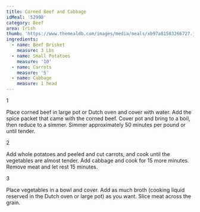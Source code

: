 ```yaml
---
title: Corned Beef and Cabbage
idMeal: '52998'
category: Beef
area: Irish
thumb: 'https://www.themealdb.com/images/media/meals/xb97a81583266727.jpg'
ingredients:
  - name: Beef Brisket
    measure: 3 Lbs
  - name: Small Potatoes
    measure: '10'
  - name: Carrots
    measure: '5'
  - name: Cabbage
    measure: 1 head
---
```

1

Place corned beef in large pot or Dutch oven and cover with water. Add the spice packet that came with the corned beef. Cover pot and bring to a boil, then reduce to a simmer. Simmer approximately 50 minutes per pound or until tender.

2

Add whole potatoes and peeled and cut carrots, and cook until the vegetables are almost tender. Add cabbage and cook for 15 more minutes. Remove meat and let rest 15 minutes.

3

Place vegetables in a bowl and cover. Add as much broth (cooking liquid reserved in the Dutch oven or large pot) as you want. Slice meat across the grain.
